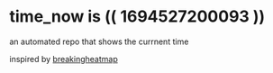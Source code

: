 # time_now is (( 1694527200093 ))

an automated repo that shows the currnent time

inspired by [breakingheatmap](https://github.com/breakingheatmap/breakingheatmap)